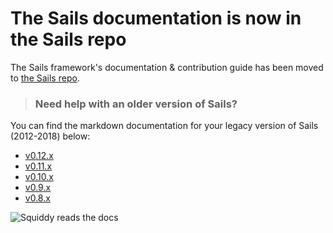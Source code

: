 # The Sails documentation is now in the Sails repo

The Sails framework's documentation & contribution guide has been moved to [the Sails repo](https://github.com/balderdashy/sails/tree/master/sails-docs).


> ### Need help with an older version of Sails?
You can find the markdown documentation for your legacy version of Sails (2012-2018) below:
+ [v0.12.x](https://github.com/balderdashy/sails-docs/tree/0.12)
+ [v0.11.x](https://github.com/balderdashy/sails-docs/tree/0.11)
+ [v0.10.x](https://github.com/balderdashy/sails-docs/tree/0.10)
+ [v0.9.x](https://github.com/balderdashy/sails-docs/tree/0.9)
+ [v0.8.x](https://github.com/balderdashy/sails-docs/tree/0.8)


![Squiddy reads the docs](https://sailsjs.com/images/squidford_swimming.png)
